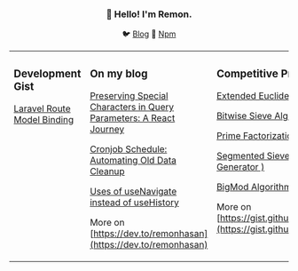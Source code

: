 <h3 align="center">👋 Hello! I'm Remon.</h3>

<p align="center">
  🐦 <a href="https://dev.to/remonhasan">Blog</a> 🐹
  <a href="https://www.npmjs.com/~remonhasan">Npm</a>
</p>

<table><tr><td valign="top" width="33%">

### Development Gist
<!-- development starts -->
[Laravel Route Model Binding](https://github.com/simonw/datasette-cors/releases/tag/1.0.1)


</td><td valign="top" width="34%">

### On my blog
<!-- blog starts -->
[Preserving Special Characters in Query Parameters: A React Journey](https://dev.to/remonhasan/preserving-special-characters-in-query-parameters-a-react-journey-oko)

[Cronjob Schedule: Automating Old Data Cleanup](https://dev.to/remonhasan/safeguarding-your-database-automating-old-data-cleanup-with-laravel-55a2)

[Uses of useNavigate instead of useHistory](https://dev.to/remonhasan/uses-of-usenavigate-instead-of-usehistory-5fg6)

<!-- blog ends -->
More on [https://dev.to/remonhasan](https://dev.to/remonhasan)
</td><td valign="top" width="33%">

### Competitive Programming Gist
<!-- competitive programming starts -->
[Extended Euclidean Algorithm](https://gist.github.com/550dcbea206ab05f5425455d36fdb1a3.git)

[Bitwise Sieve Algorithm](https://gist.github.com/8d82f877316645f0e6b2365a8959f40c.git)

[Prime Factorization Algorithm](https://gist.github.com/dcfb47928d077c1ca7430a788e189e0e.git)

[Segmented Sieve Algorithm (Prime Generator )](https://gist.github.com/d2560f2816441573f7414d1750539ea9.git)

[BigMod Algorithm](https://gist.github.com/732bb59ed6105c12a3437494d502aa82.git) 

<!-- tils ends -->
More on [https://gist.github.com/Remonhasan](https://gist.github.com/Remonhasan)
</td></tr></table>





